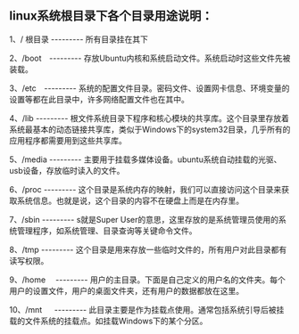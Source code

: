 ## linux系统根目录下各个目录用途说明：





1、/ 根目录 --------- 所有目录挂在其下

2、/boot　--------- 存放Ubuntu内核和系统启动文件。系统启动时这些文件先被装载。

3、/etc　--------- 系统的配置文件目录。密码文件、设置网卡信息、环境变量的设置等都在此目录中，许多网络配置文件也在其中。

4、/lib  --------- 根文件系统目录下程序和核心模块的共享库。这个目录里存放着系统最基本的动态链接共享库，类似于Windows下的system32目录，几乎所有的应用程序都需要用到这些共享库。

5、/media  --------- 主要用于挂载多媒体设备。ubuntu系统自动挂载的光驱、usb设备，存放临时读入的文件。

6、/proc  --------- 这个目录是系统内存的映射，我们可以直接访问这个目录来获取系统信息。也就是说，这个目录的内容不在硬盘上而是在内存里。

7、/sbin   --------- s就是Super User的意思，这里存放的是系统管理员使用的系统管理程序，如系统管理、目录查询等关键命令文件。

8、/tmp     --------- 这个目录是用来存放一些临时文件的，所有用户对此目录都有读写权限。

9、/home　  --------- 用户的主目录。下面是自己定义的用户名的文件夹。每个用户的设置文件，用户的桌面文件夹，还有用户的数据都放在这里。

10、/mnt 　 --------- 此目录主要是作为挂载点使用。通常包括系统引导后被挂载的文件系统的挂载点。如挂载Windows下的某个分区。